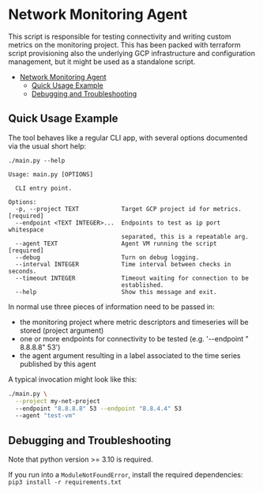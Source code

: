 # Network Monitoring Agent

This script is responsible for testing connectivity and writing custom metrics
on the monitoring project. This has been packed with terraform script
provisioning also the underlying GCP infrastructure and configuration
management, but it might be used as a standalone script.

<!-- TOC -->
* [Network Monitoring Agent](#network-monitoring-agent)
  * [Quick Usage Example](#quick-usage-example)
  * [Debugging and Troubleshooting](#debugging-and-troubleshooting)
<!-- TOC -->

## Quick Usage Example

The tool behaves like a regular CLI app, with several options documented via the
usual short help:

```text
./main.py --help

Usage: main.py [OPTIONS]

  CLI entry point.

Options:
  -p, --project TEXT            Target GCP project id for metrics.  [required]
  --endpoint <TEXT INTEGER>...  Endpoints to test as ip port whitespace
                                separated, this is a repeatable arg.
  --agent TEXT                  Agent VM running the script  [required]
  --debug                       Turn on debug logging.
  --interval INTEGER            Time interval between checks in seconds.
  --timeout INTEGER             Timeout waiting for connection to be
                                established.
  --help                        Show this message and exit.
```

In normal use three pieces of information need to be passed in:

- the monitoring project where metric descriptors and timeseries will be
  stored (project argument)
- one or more endpoints for connectivity to be tested (e.g.  '--endpoint "
  8.8.8.8" 53')
- the agent argument resulting in a label associated to the time series
  published by this agent

A typical invocation might look like this:

```bash
./main.py \
  --project my-net-project
  --endpoint "8.8.8.8" 53 --endpoint "8.8.4.4" 53
  --agent "test-vm"
```

## Debugging and Troubleshooting

Note that python version >= 3.10 is required.

If you run into a `ModuleNotFoundError`, install the required dependencies:
`pip3 install -r requirements.txt`
